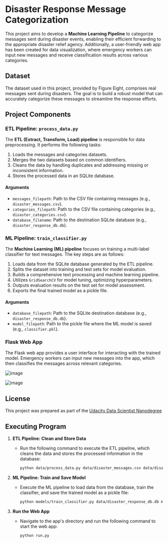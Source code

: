# Disaster Response Message Categorization

This project aims to develop a **Machine Learning Pipeline** to categorize messages sent during disaster events, enabling their efficient forwarding to the appropriate disaster relief agency. Additionally, a user-friendly web app has been created for data visualization, where emergency workers can input new messages and receive classification results across various categories.

## Dataset
The dataset used in this project, provided by Figure Eight, comprises real messages sent during disasters. The goal is to build a robust model that can accurately categorize these messages to streamline the response efforts.

## Project Components

### ETL Pipeline: `process_data.py`
The **ETL (Extract, Transform, Load) pipeline** is responsible for data preprocessing. It performs the following tasks:

1. Loads the messages and categories datasets.
2. Merges the two datasets based on common identifiers.
3. Cleans the data by handling duplicates and addressing missing or inconsistent information.
4. Stores the processed data in an SQLite database.

#### Arguments
- `messages_filepath`: Path to the CSV file containing messages (e.g., `disaster_messages.csv`).
- `categories_filepath`: Path to the CSV file containing categories (e.g., `disaster_categories.csv`).
- `database_filename`: Path to the destination SQLite database (e.g., `disaster_response_db.db`).

### ML Pipeline: `train_classifier.py`
The **Machine Learning (ML) pipeline** focuses on training a multi-label classifier for text messages. The key steps are as follows:

1. Loads data from the SQLite database generated by the ETL pipeline.
2. Splits the dataset into training and test sets for model evaluation.
3. Builds a comprehensive text processing and machine learning pipeline.
4. Utilizes `GridSearchCV` for model tuning, optimizing hyperparameters.
5. Outputs evaluation results on the test set for model assessment.
6. Exports the final trained model as a pickle file.

#### Arguments
- `database_filepath`: Path to the SQLite destination database (e.g., `disaster_response_db.db`).
- `model_filepath`: Path to the pickle file where the ML model is saved (e.g., `classifier.pkl`).

### Flask Web App
The Flask web app provides a user interface for interacting with the trained model. Emergency workers can input new messages into the app, which then classifies the messages across relevant categories.

![image](https://github.com/Vintrdottir/Disaster_response_pipeline/assets/60987792/2d3f5450-3efa-49fb-85f1-c16d653f624f)

![image](https://github.com/Vintrdottir/Disaster_response_pipeline/assets/60987792/ee2152e7-ca94-4968-a96b-374c877c6160)



## License
This project was prepared as part of the [Udacity Data Scientist Nanodegree](https://www.udacity.com/course/data-scientist-nanodegree--nd025)

## Executing Program

1. **ETL Pipeline: Clean and Store Data**
   - Run the following command to execute the ETL pipeline, which cleans the data and stores the processed information in the database:
     ```bash
     python data/process_data.py data/disaster_messages.csv data/disaster_categories.csv data/disaster_response_db.db
     ```

2. **ML Pipeline: Train and Save Model**
   - Execute the ML pipeline to load data from the database, train the classifier, and save the trained model as a pickle file:
     ```bash
     python models/train_classifier.py data/disaster_response_db.db models/classifier.pkl
     ```

3. **Run the Web App**
   - Navigate to the app's directory and run the following command to start the web app:
     ```bash
     python run.py
     ```


